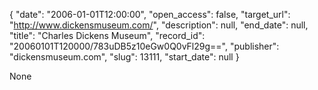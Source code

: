 {
  "date": "2006-01-01T12:00:00", 
  "open_access": false, 
  "target_url": "http://www.dickensmuseum.com/", 
  "description": null, 
  "end_date": null, 
  "title": "Charles Dickens Museum", 
  "record_id": "20060101T120000/783uDB5z10eGw0Q0vFl29g==", 
  "publisher": "dickensmuseum.com", 
  "slug": 13111, 
  "start_date": null
}

None